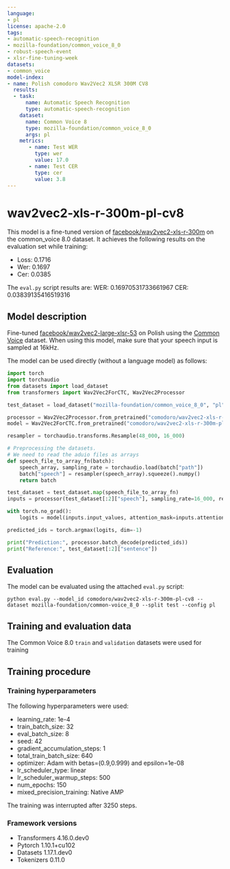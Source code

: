```yaml
---
language:
- pl
license: apache-2.0
tags:
- automatic-speech-recognition
- mozilla-foundation/common_voice_8_0
- robust-speech-event
- xlsr-fine-tuning-week
datasets:
- common_voice
model-index:
- name: Polish comodoro Wav2Vec2 XLSR 300M CV8
  results:
  - task: 
      name: Automatic Speech Recognition 
      type: automatic-speech-recognition
    dataset:
      name: Common Voice 8
      type: mozilla-foundation/common_voice_8_0
      args: pl
    metrics:
       - name: Test WER
         type: wer
         value: 17.0
       - name: Test CER
         type: cer 
         value: 3.8
---
```

# wav2vec2-xls-r-300m-pl-cv8

This model is a fine-tuned version of [facebook/wav2vec2-xls-r-300m](https://huggingface.co/facebook/wav2vec2-xls-r-300m) on the common_voice 8.0 dataset.
It achieves the following results on the evaluation set while training:
- Loss: 0.1716
- Wer: 0.1697
- Cer: 0.0385

The `eval.py` script results are:
WER: 0.16970531733661967
CER: 0.03839135416519316

## Model description

Fine-tuned [facebook/wav2vec2-large-xlsr-53](https://huggingface.co/facebook/wav2vec2-large-xlsr-53) on Polish using the [Common Voice](https://huggingface.co/datasets/common_voice) dataset.
When using this model, make sure that your speech input is sampled at 16kHz.


The model can be used directly (without a language model) as follows:

```python
import torch
import torchaudio
from datasets import load_dataset
from transformers import Wav2Vec2ForCTC, Wav2Vec2Processor

test_dataset = load_dataset("mozilla-foundation/common_voice_8_0", "pl", split="test[:2%]")

processor = Wav2Vec2Processor.from_pretrained("comodoro/wav2vec2-xls-r-300m-pl-cv8")
model = Wav2Vec2ForCTC.from_pretrained("comodoro/wav2vec2-xls-r-300m-pl-cv8")

resampler = torchaudio.transforms.Resample(48_000, 16_000)

# Preprocessing the datasets.
# We need to read the aduio files as arrays
def speech_file_to_array_fn(batch):
	speech_array, sampling_rate = torchaudio.load(batch["path"])
	batch["speech"] = resampler(speech_array).squeeze().numpy()
	return batch

test_dataset = test_dataset.map(speech_file_to_array_fn)
inputs = processor(test_dataset[:2]["speech"], sampling_rate=16_000, return_tensors="pt", padding=True)

with torch.no_grad():
	logits = model(inputs.input_values, attention_mask=inputs.attention_mask).logits

predicted_ids = torch.argmax(logits, dim=-1)

print("Prediction:", processor.batch_decode(predicted_ids))
print("Reference:", test_dataset[:2]["sentence"])
```

## Evaluation

The model can be evaluated using the attached `eval.py` script:
```
python eval.py --model_id comodoro/wav2vec2-xls-r-300m-pl-cv8 --dataset mozilla-foundation/common-voice_8_0 --split test --config pl
```

## Training and evaluation data

The Common Voice 8.0 `train` and `validation` datasets were used for training

## Training procedure

### Training hyperparameters

The following hyperparameters were used:

- learning_rate: 1e-4
- train_batch_size: 32
- eval_batch_size: 8
- seed: 42
- gradient_accumulation_steps: 1
- total_train_batch_size: 640
- optimizer: Adam with betas=(0.9,0.999) and epsilon=1e-08
- lr_scheduler_type: linear
- lr_scheduler_warmup_steps: 500
- num_epochs: 150
- mixed_precision_training: Native AMP

The training was interrupted after 3250 steps.

### Framework versions

- Transformers 4.16.0.dev0
- Pytorch 1.10.1+cu102
- Datasets 1.17.1.dev0
- Tokenizers 0.11.0
